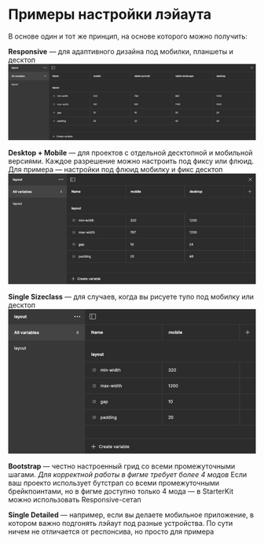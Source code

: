 # Примеры настройки лэйаута

В основе один и тот же принцип, на основе которого можно получить:

**Responsive** — для адаптивного дизайна под мобилки, планшеты и десктоп
![layout-1.png](../../assets/layout-1.png)

**Desktop + Mobile** — для проектов с отдельной десктопной и мобильной версиями. Каждое разрешение можно настроить под фиксу или флюид. Для примера — настройки под флюид мобилку и фикс десктоп
![layout-1.png](../../assets/layout-2.png)

**Single Sizeclass** — для случаев, когда вы рисуете тупо под мобилку или десктоп
![layout-1.png](../../assets/layout-3.png)

**Bootstrap** — честно настроенный грид со всеми промежуточными шагами. _Для корректной работы в фигме требует более 4 модов_ Если ваш проекто использует бутстрап со всеми промежуточными брейкпоинтами, но в фигме доступно только 4 мода — в StarterKit можно использовать Responsive-сетап

**Single Detailed** — например, если вы делаете мобильное приложение, в котором важно подгонять лэйаут под разные устройства. По сути ничем не отличается от респонсива, но просто для примера